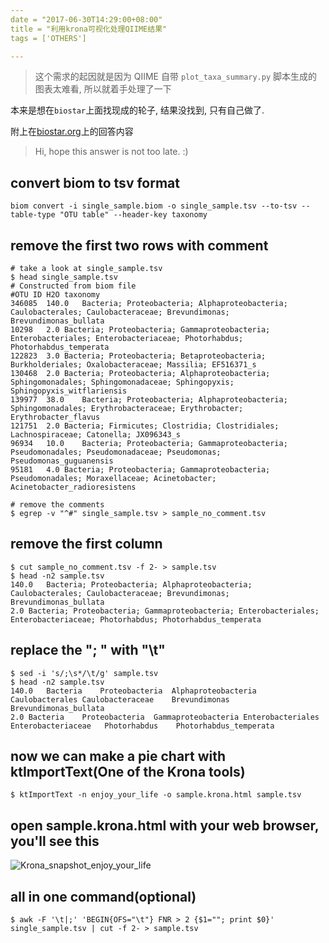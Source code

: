 ```yaml
---
date = "2017-06-30T14:29:00+08:00"
title = "利用krona可视化处理QIIME结果"
tags = ['OTHERS']

---
```


>  这个需求的起因就是因为 QIIME 自带 `plot_taxa_summary.py` 脚本生成的图表太难看, 所以就着手处理了一下

本来是想在`biostar`上面找现成的轮子, 结果没找到, 只有自己做了.

附上在[biostar.org](https://www.biostars.org/p/191933/#260267)上的回答内容

> Hi, hope this answer is not too late. :)

## convert biom to tsv format

```shell
biom convert -i single_sample.biom -o single_sample.tsv --to-tsv --table-type "OTU table" --header-key taxonomy
```

## remove the first two rows with comment

```shell
# take a look at single_sample.tsv
$ head single_sample.tsv 
# Constructed from biom file
#OTU ID H2O taxonomy
346085  140.0   Bacteria; Proteobacteria; Alphaproteobacteria; Caulobacterales; Caulobacteraceae; Brevundimonas; Brevundimonas_bullata
10298   2.0 Bacteria; Proteobacteria; Gammaproteobacteria; Enterobacteriales; Enterobacteriaceae; Photorhabdus; Photorhabdus_temperata
122823  3.0 Bacteria; Proteobacteria; Betaproteobacteria; Burkholderiales; Oxalobacteraceae; Massilia; EF516371_s
130468  2.0 Bacteria; Proteobacteria; Alphaproteobacteria; Sphingomonadales; Sphingomonadaceae; Sphingopyxis; Sphingopyxis_witflariensis
139977  38.0    Bacteria; Proteobacteria; Alphaproteobacteria; Sphingomonadales; Erythrobacteraceae; Erythrobacter; Erythrobacter_flavus
121751  2.0 Bacteria; Firmicutes; Clostridia; Clostridiales; Lachnospiraceae; Catonella; JX096343_s
96934   10.0    Bacteria; Proteobacteria; Gammaproteobacteria; Pseudomonadales; Pseudomonadaceae; Pseudomonas; Pseudomonas_guguanensis
95181   4.0 Bacteria; Proteobacteria; Gammaproteobacteria; Pseudomonadales; Moraxellaceae; Acinetobacter; Acinetobacter_radioresistens

# remove the comments
$ egrep -v "^#" single_sample.tsv > sample_no_comment.tsv
```

## remove the first column

```shell
$ cut sample_no_comment.tsv -f 2- > sample.tsv
$ head -n2 sample.tsv 
140.0   Bacteria; Proteobacteria; Alphaproteobacteria; Caulobacterales; Caulobacteraceae; Brevundimonas; Brevundimonas_bullata
2.0 Bacteria; Proteobacteria; Gammaproteobacteria; Enterobacteriales; Enterobacteriaceae; Photorhabdus; Photorhabdus_temperata
```

## replace the "; " with "\t"

```shell
$ sed -i 's/;\s*/\t/g' sample.tsv
$ head -n2 sample.tsv 
140.0   Bacteria    Proteobacteria  Alphaproteobacteria Caulobacterales Caulobacteraceae    Brevundimonas   Brevundimonas_bullata
2.0 Bacteria    Proteobacteria  Gammaproteobacteria Enterobacteriales      Enterobacteriaceae   Photorhabdus    Photorhabdus_temperata
```

## now we can make a pie chart with ktImportText(One of the Krona tools)

```shell
$ ktImportText -n enjoy_your_life -o sample.krona.html sample.tsv
```

## open sample.krona.html with your web browser, you'll see this

![Krona_snapshot_enjoy_your_life](https://preview.ibb.co/hLhkoQ/Krona_snapshot_enjoy_your_life.png)

## all in one command(optional)

```shell
$ awk -F '\t|;' 'BEGIN{OFS="\t"} FNR > 2 {$1=""; print $0}' single_sample.tsv | cut -f 2- > sample.tsv
```